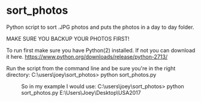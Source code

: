 # sort_photos

Python script to sort .JPG photos and puts the photos in a day to day folder.

MAKE SURE YOU BACKUP YOUR PHOTOS FIRST!

To run first make sure you have Python(2) installed. If not you can download it here.
https://www.python.org/downloads/release/python-2713/

Run the script from the command line and be sure you're in the right directory:
C:\users\joey\sort_photos> python sort_photos.py <dir>
  
So in my example I would use:
C:\users\joey\sort_photos> python sort_photos.py E:\Users\Joey\Desktop\USA2017
